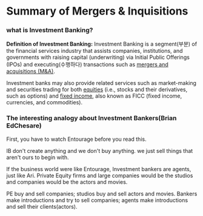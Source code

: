 # Summary of Mergers & Inquisitions

### what is Investment Banking? 

**Definition of Investment Banking:** Investment Banking is a segment(부분) of the financial services industry that assists companies, institutions, and governments with raising capital (underwriting) via Initial Public Offerings (IPOs) and executing(수행하다) transactions such as [mergers and acquisitions (M&A)](https://mergersandinquisitions.com/ma-investment-banking/). 

Investment banks may also provide related services such as market-making and securities trading for both [equities](https://mergersandinquisitions.com/equity-trading/) (i.e., stocks and their derivatives, such as options) and [fixed income](https://mergersandinquisitions.com/fixed-income-trading/), also known as FICC (fixed income, currencies, and commodities).



### The interesting analogy about Investment Bankers(Brian EdChesare)

First, you have to watch Entourage before you read this. 

IB don't create anything and we don't buy anything. we just sell things that aren't ours to begin with. 

If the business world were like Entourage, Investment bankers are agents, just like Ari. Private Equity firms and large companies would be the studios and companies would be the actors and movies. 

PE buy and sell companies; studios buy and sell actors and movies. Bankers make introductions and try to sell companies; agents make introductions and sell their clients(actors).